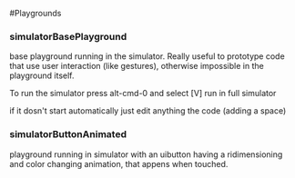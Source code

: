 #Playgrounds
### simulatorBasePlayground
base playground running in the simulator.
Really useful to prototype code that use user interaction (like gestures), otherwise impossible in the playground itself.

To run the simulator press alt-cmd-0 and select 
[V] run in full simulator

if it dosn't start automatically just edit anything the code (adding a space) 

### simulatorButtonAnimated
playground running in simulator with an uibutton having a ridimensioning and color changing animation, that appens when touched.
